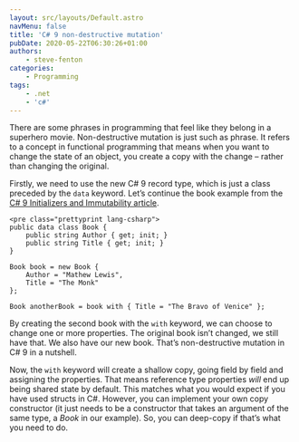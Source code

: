 ```yaml
---
layout: src/layouts/Default.astro
navMenu: false
title: 'C# 9 non-destructive mutation'
pubDate: 2020-05-22T06:30:26+01:00
authors:
    - steve-fenton
categories:
    - Programming
tags:
    - .net
    - 'c#'
---
```


There are some phrases in programming that feel like they belong in a superhero movie. Non-destructive mutation is just such as phrase. It refers to a concept in functional programming that means when you want to change the state of an object, you create a copy with the change – rather than changing the original.

Firstly, we need to use the new C# 9 record type, which is just a class preceded by the `data` keyword. Let’s continue the book example from the [C# 9 Initializers and Immutability article](/2020/05/csharp-9-initializers-and-immutability/).

```
<pre class="prettyprint lang-csharp">
public data class Book {
    public string Author { get; init; }
    public string Title { get; init; }
}

Book book = new Book {
    Author = "Mathew Lewis",
    Title = "The Monk"
};

Book anotherBook = book with { Title = "The Bravo of Venice" };
```
By creating the second book with the `with` keyword, we can choose to change one or more properties. The original book isn’t changed, we still have that. We also have our new book. That’s non-destructive mutation in C# 9 in a nutshell.

Now, the `with` keyword will create a shallow copy, going field by field and assigning the properties. That means reference type properties *will* end up being shared state by default. This matches what you would expect if you have used structs in C#. However, you can implement your own copy constructor (it just needs to be a constructor that takes an argument of the same type, a *Book* in our example). So, you can deep-copy if that’s what you need to do.